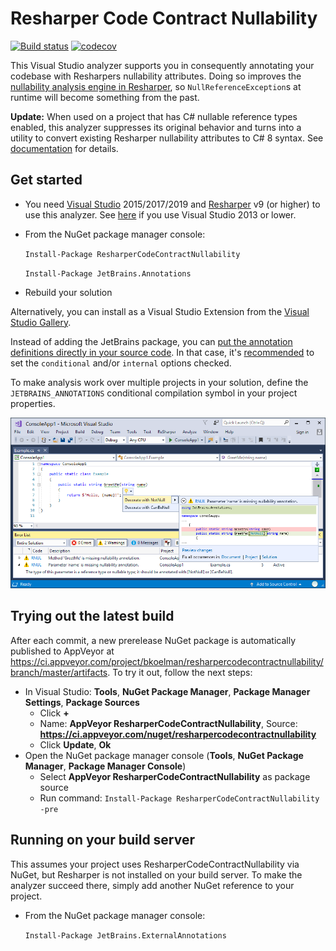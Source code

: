 # Resharper Code Contract Nullability

[![Build status](https://ci.appveyor.com/api/projects/status/bw9h05bekojslnmr?svg=true)](https://ci.appveyor.com/project/bkoelman/resharpercodecontractnullability/branch/master)
[![codecov](https://codecov.io/gh/bkoelman/ResharperCodeContractNullability/branch/master/graph/badge.svg)](https://codecov.io/gh/bkoelman/ResharperCodeContractNullability)

This Visual Studio analyzer supports you in consequently annotating your codebase with Resharpers nullability attributes. Doing so improves the [nullability analysis engine in Resharper](https://www.jetbrains.com/resharper/help/Code_Analysis__Code_Annotations.html), so `NullReferenceException`s at runtime will become something from the past.

**Update:** When used on a project that has C# nullable reference types enabled, this analyzer suppresses its original behavior and turns into a utility to convert existing Resharper nullability attributes to C# 8 syntax. See [documentation](doc/reference/CNUL_ResharperNullabilityAnnotationsCanBeConvertedToCSharpSyntax.md) for details.

## Get started

* You need [Visual Studio](https://www.visualstudio.com/) 2015/2017/2019 and [Resharper](https://www.jetbrains.com/resharper/) v9 (or higher) to use this analyzer. See [here](https://github.com/bkoelman/ResharperCodeContractNullabilityFxCop/) if you use Visual Studio 2013 or lower.

* From the NuGet package manager console:

  `Install-Package ResharperCodeContractNullability`

  `Install-Package JetBrains.Annotations`

* Rebuild your solution

Alternatively, you can install as a Visual Studio Extension from the [Visual Studio Gallery](https://visualstudiogallery.msdn.microsoft.com/97bdc5f4-f209-4441-a313-2c6e92631eaf).

Instead of adding the JetBrains package, you can [put the annotation definitions directly in your source code](https://www.jetbrains.com/resharper/help/Code_Analysis__Annotations_in_Source_Code.html). In that case, it's [recommended](http://blog.jetbrains.com/dotnet/2015/08/12/how-to-use-jetbrains-annotations-to-improve-resharper-inspections/) to set the `conditional` and/or `internal` options checked.

To make analysis work over multiple projects in your solution, define the `JETBRAINS_ANNOTATIONS` conditional compilation symbol in your project properties.

![Analyzer in action](https://github.com/bkoelman/ResharperCodeContractNullability/blob/gh-pages/images/analyzer-in-action.png)

## Trying out the latest build

After each commit, a new prerelease NuGet package is automatically published to AppVeyor at https://ci.appveyor.com/project/bkoelman/resharpercodecontractnullability/branch/master/artifacts. To try it out, follow the next steps:

* In Visual Studio: **Tools**, **NuGet Package Manager**, **Package Manager Settings**, **Package Sources**
    * Click **+**
    * Name: **AppVeyor ResharperCodeContractNullability**, Source: **https://ci.appveyor.com/nuget/resharpercodecontractnullability**
    * Click **Update**, **Ok**
* Open the NuGet package manager console (**Tools**, **NuGet Package Manager**, **Package Manager Console**)
    * Select **AppVeyor ResharperCodeContractNullability** as package source
    * Run command: `Install-Package ResharperCodeContractNullability -pre`

## Running on your build server

This assumes your project uses ResharperCodeContractNullability via NuGet, but Resharper is not installed on your build server. To make the analyzer succeed there, simply add another NuGet reference to your project.

* From the NuGet package manager console:

  `Install-Package JetBrains.ExternalAnnotations`
